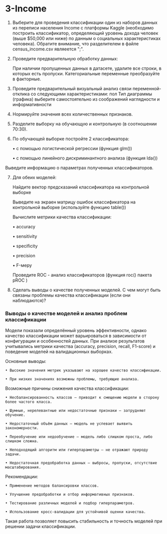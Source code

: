 # 3-Income

1. Выберите для проведения классификации один из наборов данных из переписи населения Income c платформы Kaggle (необходимо построить классификатор, определяющий уровень дохода человек (выше $50,000 или ниже) по данным о социальных характеристиках человека). Обратите внимание, что разделителем в файле census_income.csv являеется ";".

2. Проведите предварительную обработку данных:

    При наличии пропущенных данных в датасете, удалите все строки, в которых есть пропуски.
    Категориальные переменные преобразуйте в факторные.
3. Проведите предварительный визуальный анализ связи переменной-отклика со следующими характеристиками: пол 
Тип диаграммы (графика) выберите самостоятельно из соображений наглядности и информативности

4. Нормируйте значения всех количественных признаков.  

5. Разделите выборку на обучающую и контрольную (в соотношении 70:30).

6. По обучающей выборке постройте 2 классификатора:

      • с помощью логистической регрессии (функция glm())

      • с помощью линейного дискриминантного анализа (функция lda())

Выведите информацию о параметрах полученных классификаторов.


7. Для обеих моделей: 

   Найдите вектор предсказаний классификатора на контрольной выборке

   Выведите на экраен матрицу ошибок классификатора на контрольной выборке (используйте функцию table())

   Вычислите метрики качества классификации:

      • accuracy

      • sensitivity

      • specificity

      • precision

      • F-меру

   Проведите ROC - анализ классификаторов (функция roc()  пакета pROC )


8. Сделать выводы о качестве полученных моделей. С чем могут быть связаны проблемы качества классификации (если они наблюдаются)?

### Выводы о качестве моделей и анализ проблем классификации

Модели показали определённый уровень эффективности, однако качество классификации может варьироваться в зависимости от конфигурации и особенностей данных. При анализе результатов учитывались метрики качества (accuracy, precision, recall, F1-score) и поведение моделей на валидационных выборках.

Основные выводы:

    • Высокие значения метрик указывают на хорошее качество классификации.

    • При низких значениях возможны проблемы, требующие анализа.

Возможные причины снижения качества классификации:

    • Несбалансированность классов — приводит к смещению модели в сторону более частого класса.

    • Шумные, нерелевантные или недостаточные признаки — затрудняют обучение.

    • Недостаточный объём данных — модель не успевает выявить закономерности.

    • Переобучение или недообучение — модель либо слишком проста, либо слишком сложна.

    • Неподходящий алгоритм или гиперпараметры — не отражают природу задачи.

    • Недостаточная предобработка данных — выбросы, пропуски, отсутствие масштабирования.

Рекомендации:

    • Применение методов балансировки классов.

    • Улучшение предобработки и отбор информативных признаков.

    • Тестирование различных моделей и подбор гиперпараметров.

    • Использование кросс-валидации для устойчивой оценки качества.

Такая работа позволяет повысить стабильность и точность моделей при решении задачи классификации.
